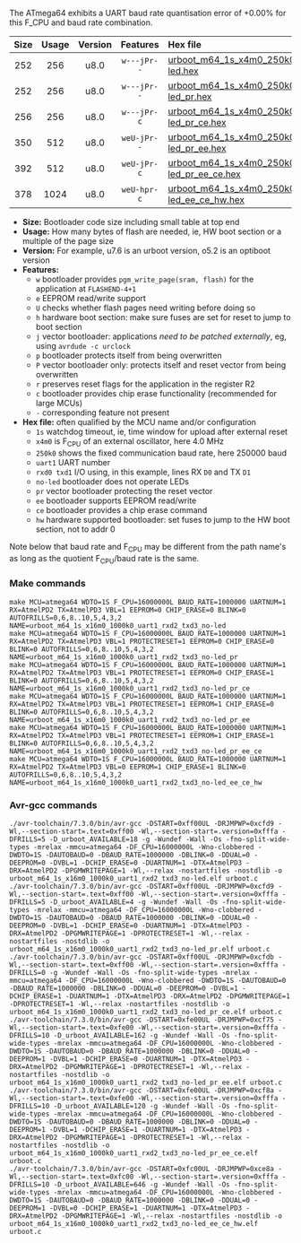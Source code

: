 The ATmega64 exhibits a UART baud rate quantisation error of +0.00% for this F_CPU and baud rate combination.

|Size|Usage|Version|Features|Hex file|
|:-:|:-:|:-:|:-:|:--|
|252|256|u8.0|`w---jPr--`|[urboot_m64_1s_x4m0_250k0_uart1_rxd2_txd3_no-led.hex](https://raw.githubusercontent.com/stefanrueger/urboot.hex/main/mcus/atmega64/watchdog_1_s/external_oscillator_x/%2B4m000000_hz/%2B250k0_baud/uart1_rxd2_txd3/no-led/urboot_m64_1s_x4m0_250k0_uart1_rxd2_txd3_no-led.hex)|
|252|256|u8.0|`w---jPr--`|[urboot_m64_1s_x4m0_250k0_uart1_rxd2_txd3_no-led_pr.hex](https://raw.githubusercontent.com/stefanrueger/urboot.hex/main/mcus/atmega64/watchdog_1_s/external_oscillator_x/%2B4m000000_hz/%2B250k0_baud/uart1_rxd2_txd3/no-led/urboot_m64_1s_x4m0_250k0_uart1_rxd2_txd3_no-led_pr.hex)|
|256|256|u8.0|`w---jPr-c`|[urboot_m64_1s_x4m0_250k0_uart1_rxd2_txd3_no-led_pr_ce.hex](https://raw.githubusercontent.com/stefanrueger/urboot.hex/main/mcus/atmega64/watchdog_1_s/external_oscillator_x/%2B4m000000_hz/%2B250k0_baud/uart1_rxd2_txd3/no-led/urboot_m64_1s_x4m0_250k0_uart1_rxd2_txd3_no-led_pr_ce.hex)|
|350|512|u8.0|`weU-jPr--`|[urboot_m64_1s_x4m0_250k0_uart1_rxd2_txd3_no-led_pr_ee.hex](https://raw.githubusercontent.com/stefanrueger/urboot.hex/main/mcus/atmega64/watchdog_1_s/external_oscillator_x/%2B4m000000_hz/%2B250k0_baud/uart1_rxd2_txd3/no-led/urboot_m64_1s_x4m0_250k0_uart1_rxd2_txd3_no-led_pr_ee.hex)|
|392|512|u8.0|`weU-jPr-c`|[urboot_m64_1s_x4m0_250k0_uart1_rxd2_txd3_no-led_pr_ee_ce.hex](https://raw.githubusercontent.com/stefanrueger/urboot.hex/main/mcus/atmega64/watchdog_1_s/external_oscillator_x/%2B4m000000_hz/%2B250k0_baud/uart1_rxd2_txd3/no-led/urboot_m64_1s_x4m0_250k0_uart1_rxd2_txd3_no-led_pr_ee_ce.hex)|
|378|1024|u8.0|`weU-hpr-c`|[urboot_m64_1s_x4m0_250k0_uart1_rxd2_txd3_no-led_ee_ce_hw.hex](https://raw.githubusercontent.com/stefanrueger/urboot.hex/main/mcus/atmega64/watchdog_1_s/external_oscillator_x/%2B4m000000_hz/%2B250k0_baud/uart1_rxd2_txd3/no-led/urboot_m64_1s_x4m0_250k0_uart1_rxd2_txd3_no-led_ee_ce_hw.hex)|

- **Size:** Bootloader code size including small table at top end
- **Usage:** How many bytes of flash are needed, ie, HW boot section or a multiple of the page size
- **Version:** For example, u7.6 is an urboot version, o5.2 is an optiboot version
- **Features:**
  + `w` bootloader provides `pgm_write_page(sram, flash)` for the application at `FLASHEND-4+1`
  + `e` EEPROM read/write support
  + `U` checks whether flash pages need writing before doing so
  + `h` hardware boot section: make sure fuses are set for reset to jump to boot section
  + `j` vector bootloader: applications *need to be patched externally*, eg, using `avrdude -c urclock`
  + `p` bootloader protects itself from being overwritten
  + `P` vector bootloader only: protects itself and reset vector from being overwritten
  + `r` preserves reset flags for the application in the register R2
  + `c` bootloader provides chip erase functionality (recommended for large MCUs)
  + `-` corresponding feature not present
- **Hex file:** often qualified by the MCU name and/or configuration
  + `1s` watchdog timeout, ie, time window for upload after external reset
  + `x4m0` is F<sub>CPU</sub> of an external oscillator, here 4.0 MHz
  + `250k0` shows the fixed communication baud rate, here 250000 baud
  + `uart1` UART number
  + `rxd0 txd1` I/O using, in this example, lines RX `D0` and TX `D1`
  + `no-led` bootloader does not operate LEDs
  + `pr` vector bootloader protecting the reset vector
  + `ee` bootloader supports EEPROM read/write
  + `ce` bootloader provides a chip erase command
  + `hw` hardware supported bootloader: set fuses to jump to the HW boot section, not to addr 0


Note below that baud rate and F<sub>CPU</sub> may be different from the path name's as long as the quotient F<sub>CPU</sub>/baud rate is the same.

### Make commands
```
make MCU=atmega64 WDTO=1S F_CPU=16000000L BAUD_RATE=1000000 UARTNUM=1 RX=AtmelPD2 TX=AtmelPD3 VBL=1 EEPROM=0 CHIP_ERASE=0 BLINK=0 AUTOFRILLS=0,6,8..10,5,4,3,2 NAME=urboot_m64_1s_x16m0_1000k0_uart1_rxd2_txd3_no-led
make MCU=atmega64 WDTO=1S F_CPU=16000000L BAUD_RATE=1000000 UARTNUM=1 RX=AtmelPD2 TX=AtmelPD3 VBL=1 PROTECTRESET=1 EEPROM=0 CHIP_ERASE=0 BLINK=0 AUTOFRILLS=0,6,8..10,5,4,3,2 NAME=urboot_m64_1s_x16m0_1000k0_uart1_rxd2_txd3_no-led_pr
make MCU=atmega64 WDTO=1S F_CPU=16000000L BAUD_RATE=1000000 UARTNUM=1 RX=AtmelPD2 TX=AtmelPD3 VBL=1 PROTECTRESET=1 EEPROM=0 CHIP_ERASE=1 BLINK=0 AUTOFRILLS=0,6,8..10,5,4,3,2 NAME=urboot_m64_1s_x16m0_1000k0_uart1_rxd2_txd3_no-led_pr_ce
make MCU=atmega64 WDTO=1S F_CPU=16000000L BAUD_RATE=1000000 UARTNUM=1 RX=AtmelPD2 TX=AtmelPD3 VBL=1 PROTECTRESET=1 EEPROM=1 CHIP_ERASE=0 BLINK=0 AUTOFRILLS=0,6,8..10,5,4,3,2 NAME=urboot_m64_1s_x16m0_1000k0_uart1_rxd2_txd3_no-led_pr_ee
make MCU=atmega64 WDTO=1S F_CPU=16000000L BAUD_RATE=1000000 UARTNUM=1 RX=AtmelPD2 TX=AtmelPD3 VBL=1 PROTECTRESET=1 EEPROM=1 CHIP_ERASE=1 BLINK=0 AUTOFRILLS=0,6,8..10,5,4,3,2 NAME=urboot_m64_1s_x16m0_1000k0_uart1_rxd2_txd3_no-led_pr_ee_ce
make MCU=atmega64 WDTO=1S F_CPU=16000000L BAUD_RATE=1000000 UARTNUM=1 RX=AtmelPD2 TX=AtmelPD3 VBL=0 EEPROM=1 CHIP_ERASE=1 BLINK=0 AUTOFRILLS=0,6,8..10,5,4,3,2 NAME=urboot_m64_1s_x16m0_1000k0_uart1_rxd2_txd3_no-led_ee_ce_hw
```

### Avr-gcc commands
```
./avr-toolchain/7.3.0/bin/avr-gcc -DSTART=0xff00UL -DRJMPWP=0xcfd9 -Wl,--section-start=.text=0xff00 -Wl,--section-start=.version=0xfffa -DFRILLS=5 -D_urboot_AVAILABLE=18 -g -Wundef -Wall -Os -fno-split-wide-types -mrelax -mmcu=atmega64 -DF_CPU=16000000L -Wno-clobbered -DWDTO=1S -DAUTOBAUD=0 -DBAUD_RATE=1000000 -DBLINK=0 -DDUAL=0 -DEEPROM=0 -DVBL=1 -DCHIP_ERASE=0 -DUARTNUM=1 -DTX=AtmelPD3 -DRX=AtmelPD2 -DPGMWRITEPAGE=1 -Wl,--relax -nostartfiles -nostdlib -o urboot_m64_1s_x16m0_1000k0_uart1_rxd2_txd3_no-led.elf urboot.c
./avr-toolchain/7.3.0/bin/avr-gcc -DSTART=0xff00UL -DRJMPWP=0xcfd9 -Wl,--section-start=.text=0xff00 -Wl,--section-start=.version=0xfffa -DFRILLS=5 -D_urboot_AVAILABLE=4 -g -Wundef -Wall -Os -fno-split-wide-types -mrelax -mmcu=atmega64 -DF_CPU=16000000L -Wno-clobbered -DWDTO=1S -DAUTOBAUD=0 -DBAUD_RATE=1000000 -DBLINK=0 -DDUAL=0 -DEEPROM=0 -DVBL=1 -DCHIP_ERASE=0 -DUARTNUM=1 -DTX=AtmelPD3 -DRX=AtmelPD2 -DPGMWRITEPAGE=1 -DPROTECTRESET=1 -Wl,--relax -nostartfiles -nostdlib -o urboot_m64_1s_x16m0_1000k0_uart1_rxd2_txd3_no-led_pr.elf urboot.c
./avr-toolchain/7.3.0/bin/avr-gcc -DSTART=0xff00UL -DRJMPWP=0xcfdb -Wl,--section-start=.text=0xff00 -Wl,--section-start=.version=0xfffa -DFRILLS=0 -g -Wundef -Wall -Os -fno-split-wide-types -mrelax -mmcu=atmega64 -DF_CPU=16000000L -Wno-clobbered -DWDTO=1S -DAUTOBAUD=0 -DBAUD_RATE=1000000 -DBLINK=0 -DDUAL=0 -DEEPROM=0 -DVBL=1 -DCHIP_ERASE=1 -DUARTNUM=1 -DTX=AtmelPD3 -DRX=AtmelPD2 -DPGMWRITEPAGE=1 -DPROTECTRESET=1 -Wl,--relax -nostartfiles -nostdlib -o urboot_m64_1s_x16m0_1000k0_uart1_rxd2_txd3_no-led_pr_ce.elf urboot.c
./avr-toolchain/7.3.0/bin/avr-gcc -DSTART=0xfe00UL -DRJMPWP=0xcf75 -Wl,--section-start=.text=0xfe00 -Wl,--section-start=.version=0xfffa -DFRILLS=10 -D_urboot_AVAILABLE=162 -g -Wundef -Wall -Os -fno-split-wide-types -mrelax -mmcu=atmega64 -DF_CPU=16000000L -Wno-clobbered -DWDTO=1S -DAUTOBAUD=0 -DBAUD_RATE=1000000 -DBLINK=0 -DDUAL=0 -DEEPROM=1 -DVBL=1 -DCHIP_ERASE=0 -DUARTNUM=1 -DTX=AtmelPD3 -DRX=AtmelPD2 -DPGMWRITEPAGE=1 -DPROTECTRESET=1 -Wl,--relax -nostartfiles -nostdlib -o urboot_m64_1s_x16m0_1000k0_uart1_rxd2_txd3_no-led_pr_ee.elf urboot.c
./avr-toolchain/7.3.0/bin/avr-gcc -DSTART=0xfe00UL -DRJMPWP=0xcf8a -Wl,--section-start=.text=0xfe00 -Wl,--section-start=.version=0xfffa -DFRILLS=10 -D_urboot_AVAILABLE=120 -g -Wundef -Wall -Os -fno-split-wide-types -mrelax -mmcu=atmega64 -DF_CPU=16000000L -Wno-clobbered -DWDTO=1S -DAUTOBAUD=0 -DBAUD_RATE=1000000 -DBLINK=0 -DDUAL=0 -DEEPROM=1 -DVBL=1 -DCHIP_ERASE=1 -DUARTNUM=1 -DTX=AtmelPD3 -DRX=AtmelPD2 -DPGMWRITEPAGE=1 -DPROTECTRESET=1 -Wl,--relax -nostartfiles -nostdlib -o urboot_m64_1s_x16m0_1000k0_uart1_rxd2_txd3_no-led_pr_ee_ce.elf urboot.c
./avr-toolchain/7.3.0/bin/avr-gcc -DSTART=0xfc00UL -DRJMPWP=0xce8a -Wl,--section-start=.text=0xfc00 -Wl,--section-start=.version=0xfffa -DFRILLS=10 -D_urboot_AVAILABLE=646 -g -Wundef -Wall -Os -fno-split-wide-types -mrelax -mmcu=atmega64 -DF_CPU=16000000L -Wno-clobbered -DWDTO=1S -DAUTOBAUD=0 -DBAUD_RATE=1000000 -DBLINK=0 -DDUAL=0 -DEEPROM=1 -DVBL=0 -DCHIP_ERASE=1 -DUARTNUM=1 -DTX=AtmelPD3 -DRX=AtmelPD2 -DPGMWRITEPAGE=1 -Wl,--relax -nostartfiles -nostdlib -o urboot_m64_1s_x16m0_1000k0_uart1_rxd2_txd3_no-led_ee_ce_hw.elf urboot.c
```

